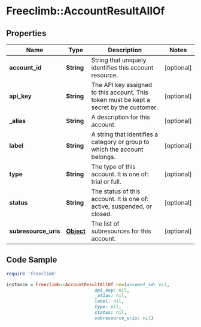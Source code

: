 # Freeclimb::AccountResultAllOf

## Properties

Name | Type | Description | Notes
------------ | ------------- | ------------- | -------------
**account_id** | **String** | String that uniquely identifies this account resource. | [optional] 
**api_key** | **String** | The API key assigned to this account. This token must be kept a secret by the customer. | [optional] 
**_alias** | **String** | A description for this account. | [optional] 
**label** | **String** | A string that identifies a category or group to which the account belongs. | [optional] 
**type** | **String** | The type of this account. It is one of: trial or full. | [optional] 
**status** | **String** | The status of this account. It is one of: active, suspended, or closed. | [optional] 
**subresource_uris** | [**Object**](.md) | The list of subresources for this account. | [optional] 

## Code Sample

```ruby
require 'freeclimb'

instance = Freeclimb::AccountResultAllOf.new(account_id: nil,
                                 api_key: nil,
                                 _alias: nil,
                                 label: nil,
                                 type: nil,
                                 status: nil,
                                 subresource_uris: nil)
```


